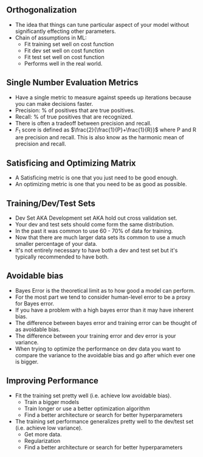## Orthogonalization
- The idea that things can tune particular aspect of your model without significantly effecting other parameters.
- Chain of assumptions in ML:
  - Fit training set well on cost function
  - Fit dev set well on cost function
  - Fit test set well on cost function
  - Performs well in the real world.

## Single Number Evaluation Metrics
- Have a single metric to measure against speeds up iterations because you can make decisions faster.
- Precision: % of positives that are true positives.
- Recall: % of true positives that are recognized.
- There is often a tradeoff between precision and recall.
- $F_1$ score is defined as $\frac{2}{\frac{1}{P}+\frac{1}{R}}$ where P and R are precision and recall. This is also know as the harmonic mean of precision and recall.

## Satisficing and Optimizing Matrix
- A Satisficing metric is one that you just need to be good enough.
- An optimizing metric is one that you need to be as good as possible.

## Training/Dev/Test Sets
- Dev Set AKA Development set AKA hold out cross validation set.
- Your dev and test sets should come form the same distribution.
- In the past it was common to use 60 - 70% of data for training.
- Now that there are much larger data sets its common to use a much smaller percentage of your data.
- It's not entirely necessary to have both a dev and test set but it's typically recommended to have both.

## Avoidable bias
- Bayes Error is the theoretical limit as to how good a model can perform.
- For the most part we tend to consider human-level error to be a proxy for Bayes error.
- If you have a problem with a high bayes error than it may have inherent bias.
- The difference between bayes error and training error can be thought of as avoidable bias.
- The difference between your training error and dev error is your variance.
- When trying to optimize the performance on dev data you want to compare the variance to the avoidable bias and go after which ever one is bigger.

## Improving Performance
- Fit the training set pretty well (i.e. achieve low avoidable bias).
  - Train a bigger models
  - Train longer or use a better optimization algorithm
  - Find a better architecture or search for better hyperparameters
- The training set performance generalizes pretty well to the dev/test set (i.e. achieve low variance).
  - Get more data.
  - Regularization
  - Find a better architecture or search for better hyperparameters
